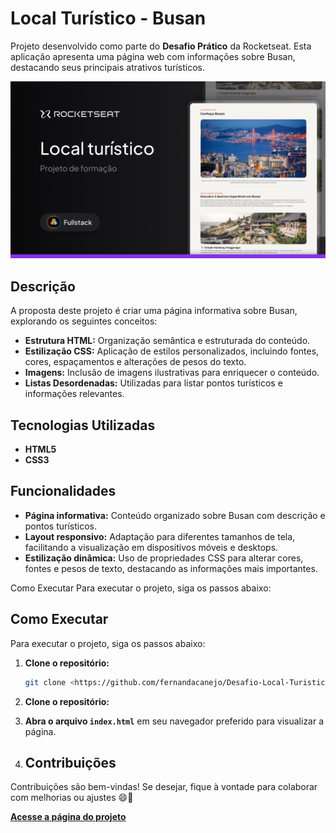 # Local Turístico - Busan

Projeto desenvolvido como parte do **Desafio Prático** da Rocketseat. Esta aplicação apresenta uma página web com informações sobre Busan, destacando seus principais atrativos turísticos. 

![imagem do desafio proposto pela Rocketseat](assets/desafio.png)
## Descrição

A proposta deste projeto é criar uma página informativa sobre Busan, explorando os seguintes conceitos:
- **Estrutura HTML:** Organização semântica e estruturada do conteúdo.
- **Estilização CSS:** Aplicação de estilos personalizados, incluindo fontes, cores, espaçamentos e alterações de pesos do texto.
- **Imagens:** Inclusão de imagens ilustrativas para enriquecer o conteúdo.
- **Listas Desordenadas:** Utilizadas para listar pontos turísticos e informações relevantes.

## Tecnologias Utilizadas

- **HTML5**
- **CSS3**

## Funcionalidades

- **Página informativa:** Conteúdo organizado sobre Busan com descrição e pontos turísticos.
- **Layout responsivo:** Adaptação para diferentes tamanhos de tela, facilitando a visualização em dispositivos móveis e desktops.
- **Estilização dinâmica:** Uso de propriedades CSS para alterar cores, fontes e pesos de texto, destacando as informações mais importantes.

Como Executar
Para executar o projeto, siga os passos abaixo:

## Como Executar

Para executar o projeto, siga os passos abaixo:

1. **Clone o repositório:**

   ```bash
   git clone <https://github.com/fernandacanejo/Desafio-Local-Turistico-Rocketseat.git>

1. **Clone o repositório:**
2. **Abra o arquivo `index.html`** em seu navegador preferido para visualizar a página.

3. ## Contribuições

Contribuições são bem-vindas! Se desejar, fique à vontade para colaborar com melhorias ou ajustes 😄💜

**<a href="https://fernandacanejo.github.io/Desafio-Local-Turistico-Rocketseat/" target="_blank">Acesse a página do projeto</a>**



